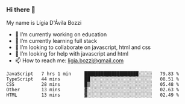### Hi there 👋

My name is Lígia D'Ávila Bozzi

- 🔭 I’m currently working on education
- 🌱 I’m currently learning full stack
- 👯 I’m looking to collaborate on javascript, html and css
- 🤔 I’m looking for help with javascript and html
- 📫 How to reach me: ligia.bozzi@gmail.com

<!--START_SECTION:waka-->
```text
JavaScript   7 hrs 1 min     ████████████████████░░░░░   79.83 % 
TypeScript   44 mins         ██░░░░░░░░░░░░░░░░░░░░░░░   08.51 % 
CSS          28 mins         █▒░░░░░░░░░░░░░░░░░░░░░░░   05.48 % 
Other        13 mins         ▓░░░░░░░░░░░░░░░░░░░░░░░░   02.63 % 
HTML         13 mins         ▓░░░░░░░░░░░░░░░░░░░░░░░░   02.49 % 
```
<!--END_SECTION:waka-->

<!--
**ligiadavilabozzi/ligiadavilabozzi** is a ✨ _special_ ✨ repository because its `README.md` (this file) appears on your GitHub profile.
-->


